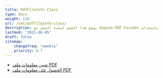 ```yaml
---
title: PdfFileInfo Class
type: docs
weight: 110
url: /net/pdffileinfo-class/
description: يوضح هذا القسم كيفية العمل مع Aspose.PDF Facades باستخدام PdfFileInfo Class.
lastmod: "2021-06-05"
draft: false
sitemap:
    changefreq: "weekly"
    priority: 0.7
---
```


- [تعيين معلومات ملف PDF](/pdf/net/set-pdf-file-information/)
- [الحصول على معلومات ملف PDF](/pdf/net/get-pdf-file-information/)